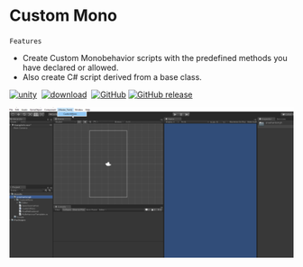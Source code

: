 # Custom Mono
`Features`
* Create Custom Monobehavior scripts with the predefined methods you have declared or allowed.
* Also create C# script derived from a base class.

[![unity][unity-badge]][unity-link]&nbsp;
[![download][download-badge]][download-package-link]&nbsp;
[![GitHub](https://img.shields.io/github/license/mashape/apistatus.svg?style=popout)](https://github.com/prashant-singh/unity-custom-mono/blob/master/LICENSE)
[![GitHub release](https://img.shields.io/github/release/prashant-singh/unity-custom-mono/all.svg)](https://github.com/prashant-singh/unity-custom-mono)




![Preview](https://raw.githubusercontent.com/prashant-singh/unity-custom-mono/master/itsshowtime.gif)

[unity-badge]:https://img.shields.io/badge/Unity-2018.2%20%2B-blue.svg
[download-badge]:https://img.shields.io/badge/download-package-green.svg

[download-package-link]:https://github.com/prashant-singh/unity-custom-mono/releases
[unity-link]:https://unity3d.com/unity/whatsnew/unity-2018.2.8

